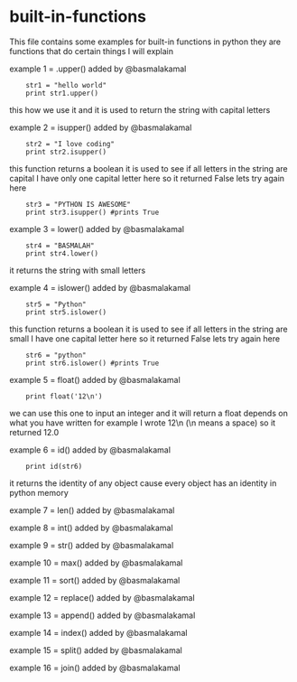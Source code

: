 # built-in-functions

This file contains some examples for built-in functions in python
they are functions that do certain things 
I will explain 



example 1 = .upper()
added by @basmalakamal

		str1 = "hello world"
		print str1.upper()
this how we use it and it is used to return the string with capital letters

example 2 = isupper()
added by @basmalakamal

		str2 = "I love coding"
		print str2.isupper()
this function returns a boolean it is used to see if all letters in the string are capital I have only one capital letter here
so it returned False
lets try again here

		str3 = "PYTHON IS AWESOME"
		print str3.isupper() #prints True

example 3 = lower()
added by @basmalakamal

		str4 = "BASMALAH"
		print str4.lower()
it returns the string with small letters

example 4 = islower()
added by @basmalakamal

		str5 = "Python"
		print str5.islower()
this function returns a boolean it is used to see if all letters in the string are small I have one capital letter here
so it returned False
lets try again here

		str6 = "python"
		print str6.islower() #prints True

example 5  = float()
added by @basmalakamal

		print float('12\n')
we can use this one to input an integer and it will return a float depends on what you have written
for example I wrote 12\n (\n means a space) so it returned 12.0


example 6 = id()
added by @basmalakamal

		print id(str6)
it returns the identity of any object cause every object has an identity in python memory

example 7 = len()
added by @basmalakamal





example 8 = int()
added by @basmalakamal



example 9 = str()
added by @basmalakamal




example 10 = max()
added by @basmalakamal



example 11 = sort()
added by @basmalakamal


example 12 = replace()
added by @basmalakamal


example 13 = append()
added by @basmalakamal

example 14 = index()
added by @basmalakamal

example 15 = split()
added by @basmalakamal

example 16 = join()
added by @basmalakamal














